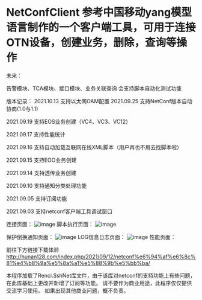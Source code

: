 # NetConfClient 参考中国移动yang模型语言制作的一个客户端工具，可用于连接OTN设备，创建业务，删除，查询等操作

未来：

告警模块、TCA模块、接口模块、业务关联查询
会支持脚本自动化测试功能

版本记录：
2021.10.13 支持以太网OAM配置
2021.09.25 支持NetConf版本自动协商(1.0与1.1)

2021.09.19 支持EOS业务创建（VC4、VC3、VC12）

2021.09.17 支持性能统计

2021.09.16 支持自动加载互联网在线XML脚本（用户再也不用去找脚本啦）

2021.09.15 支持EOO业务创建

2021.09.14 支持透传业务创建

2021.09.10 支持通知分类处理功能

2021.09.05 支持订阅功能

2021.09.03 支持netconf客户端工具调试窗口


连接页面：
![image](https://user-images.githubusercontent.com/59459264/134663857-d1178673-a923-4d78-9786-5728aa74d0fd.png)
脚本执行页面：
![image](https://user-images.githubusercontent.com/59459264/134770811-24f7a836-3d17-41c7-b4e2-344793088d14.png)

保护倒换通知页面：
![image](https://user-images.githubusercontent.com/59459264/134770450-328ea051-5add-467d-918a-a5199f48cec7.png)
LOG信息日志页面：
![image](https://user-images.githubusercontent.com/59459264/134770684-7a52fd53-e8b8-45fd-8aec-3ef793144346.png)
性能页面：

前往下方链接下载体验
http://hunan128.com/index.php/2021/09/12/netconf%e6%94%af%e6%8c%81%e4%b8%9a%e5%8a%a1%e5%88%9b%e5%bb%ba/

本程序加载了Renci.SshNet库文件，由于该库对netconf的支持功能上有些问题，在此库基础上更改并新增了订阅等功能。
请不要作为商业用途，此程序仅仅提供交流学习使用。
如果出现其他商业问题，概不负责。
